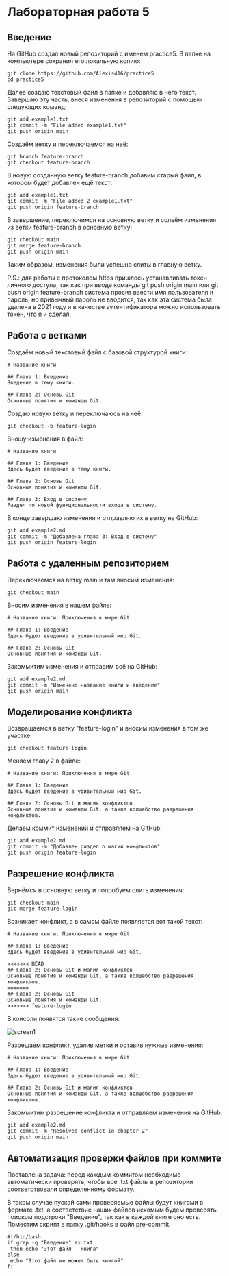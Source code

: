 # Лабораторная работа 5
## Введение

На GitHub создал новый репозиторий с именем practice5. В папке на компьютере сохранил его локальную копию:
```
git clone https://github.com/Alexis416/practice5
cd practice5
```
Далее создаю текстовый файл в папке и добавляю в него текст. Завершаю эту часть, внеся изменения в репозиторий с помощью следующих команд:
```
git add example1.txt
git commit -m "File added example1.txt"
git push origin main
```
Создаём ветку и переключаемся на неё:
```
git branch feature-branch
git checkout feature-branch
```
В новую созданную ветку feature-branch добавим старый файл, в котором будет добавлен ещё текст:
```
git add example1.txt
git commit -m "File added 2 example1.txt"
git push origin feature-branch
```
В завершение, переключимся на основную ветку и сольём изменения из ветки feature-branch в основную ветку:
```
git checkout main
git merge feature-branch
git push origin main
```
Таким образом, изменения были успешно слиты в главную ветку.

P.S.: для работы с протоколом https пришлось устанавливать токен личного доступа, так как при вводе команды 
git push origin main или git push origin feature-branch система просит ввести имя пользователя и пароль, но привычный пароль не вводится, так как эта система была удалена в 2021 году и в качестве аутентификатора можно использовать токен, что я и сделал.

## Работа с ветками
Создаём новый текстовый файл с базовой структурой книги:
```
# Название книги

## Глава 1: Введение
Введение в тему книги.

## Глава 2: Основы Git
Основные понятия и команды Git.
```
Создаю новую ветку и переключаюсь на неё:
```
git checkout -b feature-login
```
Вношу изменения в файл:
```
# Название книги

## Глава 1: Введение
Здесь будет введение в тему книги.

## Глава 2: Основы Git
Основные понятия и команды Git.

## Глава 3: Вход в систему
Раздел по новой функциональности входа в систему.
```
В конце завершаю изменения и отправляю их в ветку на GitHub:
```
git add example2.md
git commit -m "Добавлена глава 3: Вход в систему"
git push origin feature-login
```

## Работа с удаленным репозиторием
Переключаемся на ветку main и там вносим изменения:
```
git checkout main
```
Вносим изменения в нашем файле:
```
# Название книги: Приключения в мире Git

## Глава 1: Введение
Здесь будет введение в удивительный мир Git.

## Глава 2: Основы Git
Основные понятия и команды Git.
```
Закоммитим изменения и отправим всё на GitHub:
```
git add example2.md
git commit -m "Изменено название книги и введение"
git push origin main
```
## Моделирование конфликта
Возвращаемся в ветку "feature-login" и вносим изменения в том же участке:
```
git checkout feature-login
```
Меняем главу 2 в файле:
```
# Название книги: Приключения в мире Git

## Глава 1: Введение
Здесь будет введение в удивительный мир Git.

## Глава 2: Основы Git и магия конфликтов
Основные понятия и команды Git, а также волшебство разрешения конфликтов.
```
Делаем коммит изменений и отправляем на GitHub:
```
git add example2.md
git commit -m "Добавлен раздел о магии конфликтов"
git push origin feature-login
```
## Разрешение конфликта
Вернёмся в основную ветку и попробуем слить изменения:
```
git checkout main
git merge feature-login
```
Возникает конфликт, а в самом файле появляется вот такой текст:

```
# Название книги: Приключения в мире Git

## Глава 1: Введение
Здесь будет введение в удивительный мир Git.

<<<<<<< HEAD
## Глава 2: Основы Git и магия конфликтов
Основные понятия и команды Git, а также волшебство разрешения конфликтов.
======= 
## Глава 2: Основы Git
Основные понятия и команды Git. 
>>>>>>> feature-login
```
В консоли появятся такие сообщения:

![screen1](https://github.com/Alexis416/Informatics/blob/main/Lab-5/1.png)

Разрешаем конфликт, удалив метки и оставив нужные изменения:
```
# Название книги: Приключения в мире Git

## Глава 1: Введение
Здесь будет введение в удивительный мир Git.

## Глава 2: Основы Git и магия конфликтов
Основные понятия и команды Git, а также волшебство разрешения конфликтов.
```
Закоммитим разрешение конфликта и отправляем изменения на GitHub:
```
git add example2.md
git commit -m "Resolved conflict in chapter 2"
git push origin main
```
## Автоматизация проверки файлов при коммите
Поставлена задача: перед каждым коммитом необходимо автоматически проверять, 
чтобы все .txt файлы в репозитории соответствовали определенному формату.

В таком случае пускай сами проверяемые файлы будут книгами в формате .txt, 
а соответствие наших файлов искомым будем проверять поиском подстроки "Введение", так как в каждой книге оно есть.
Поместим скрипт в папку .git/hooks в файл pre-commit. 
```
#!/bin/bash
if grep -q "Введение" ex.txt
 then echo "Этот файл - книга"
else
 echo "Этот файл не может быть книгой"
fi
```
